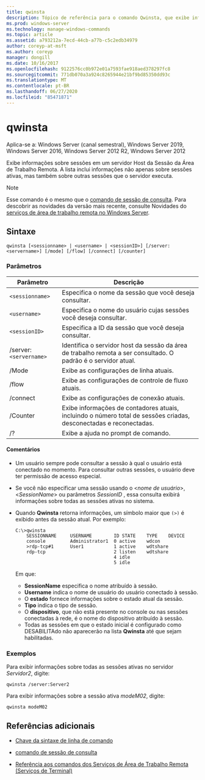 ```yaml
---
title: qwinsta
description: Tópico de referência para o comando Qwinsta, que exibe informações sobre sessões em um servidor Host da Sessão da Área de Trabalho Remota.
ms.prod: windows-server
ms.technology: manage-windows-commands
ms.topic: article
ms.assetid: a793212a-7ecd-44cb-a77b-c5c2edb34979
author: coreyp-at-msft
ms.author: coreyp
manager: dongill
ms.date: 10/16/2017
ms.openlocfilehash: 9122576cc0b972e01a7593fae918aed378297fc8
ms.sourcegitcommit: 771db070a3a924c8265944e21bf9bd85350dd93c
ms.translationtype: MT
ms.contentlocale: pt-BR
ms.lasthandoff: 06/27/2020
ms.locfileid: "85471871"
---
```

# <a name="qwinsta"></a>qwinsta

Aplica-se a: Windows Server (canal semestral), Windows Server 2019, Windows Server 2016, Windows Server 2012 R2, Windows Server 2012

Exibe informações sobre sessões em um servidor Host da Sessão da Área de Trabalho Remota. A lista inclui informações não apenas sobre sessões ativas, mas também sobre outras sessões que o servidor executa.

> [!NOTE]
> Esse comando é o mesmo que o [comando de sessão de consulta](query-session.md). Para descobrir as novidades da versão mais recente, consulte Novidades do [serviços de área de trabalho remota no Windows Server](https://docs.microsoft.com/previous-versions/windows/it-pro/windows-server-2012-R2-and-2012/dn283323(v=ws.11)).

## <a name="syntax"></a>Sintaxe

```
qwinsta [<sessionname> | <username> | <sessionID>] [/server:<servername>] [/mode] [/flow] [/connect] [/counter]
```

### <a name="parameters"></a>Parâmetros

| Parâmetro | Descrição |
|--|--|
| `<sessionname>` | Especifica o nome da sessão que você deseja consultar. |
| `<username>` | Especifica o nome do usuário cujas sessões você deseja consultar. |
| `<sessionID>` | Especifica a ID da sessão que você deseja consultar. |
| /server:`<servername>` | Identifica o servidor host da sessão da área de trabalho remota a ser consultado. O padrão é o servidor atual. |
| /Mode | Exibe as configurações de linha atuais. |
| /flow | Exibe as configurações de controle de fluxo atuais. |
| /connect | Exibe as configurações de conexão atuais. |
| /Counter | Exibe informações de contadores atuais, incluindo o número total de sessões criadas, desconectadas e reconectadas. |
| /? | Exibe a ajuda no prompt de comando. |

#### <a name="remarks"></a>Comentários

- Um usuário sempre pode consultar a sessão à qual o usuário está conectado no momento. Para consultar outras sessões, o usuário deve ter permissão de acesso especial.

- Se você não especificar uma sessão usando o <*nome de usuário*>, <*SessionName*> ou parâmetros *SessionID* , essa consulta exibirá informações sobre todas as sessões ativas no sistema.

- Quando **Qwinsta** retorna informações, um símbolo maior que `(>)` é exibido antes da sessão atual. Por exemplo:

    ```
    C:\>qwinsta
        SESSIONNAME     USERNAME        ID STATE    TYPE    DEVICE
        console         Administrator1  0 active    wdcon
        >rdp-tcp#1      User1           1 active    wdtshare
        rdp-tcp                         2 listen    wdtshare
                                        4 idle
                                        5 idle
    ```

    Em que:
  - **SessionName** especifica o nome atribuído à sessão.
  - **Username** indica o nome de usuário do usuário conectado à sessão.
  - O **estado** fornece informações sobre o estado atual da sessão.
  - **Tipo** indica o tipo de sessão.
  - O **dispositivo**, que não está presente no console ou nas sessões conectadas à rede, é o nome do dispositivo atribuído à sessão.
  - Todas as sessões em que o estado inicial é configurado como DESABILITAdo não aparecerão na lista **Qwinsta** até que sejam habilitadas.

### <a name="examples"></a>Exemplos

Para exibir informações sobre todas as sessões ativas no servidor *Servidor2*, digite:

```
qwinsta /server:Server2
```

Para exibir informações sobre a sessão ativa *modeM02*, digite:

```
qwinsta modeM02
```

## <a name="additional-references"></a>Referências adicionais

- [Chave da sintaxe de linha de comando](command-line-syntax-key.md)

- [comando de sessão de consulta](query-session.md)

- [Referência aos comandos dos Serviços de Área de Trabalho Remota (Serviços de Terminal)](remote-desktop-services-terminal-services-command-reference.md)
